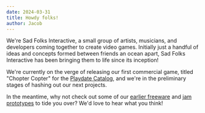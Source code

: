 ```yaml
---
date: 2024-03-31
title: Howdy folks!
author: Jacob
---
```


We're Sad Folks Interactive, a small group of artists, musicians, and developers coming together to create video games. Initially just a handful of ideas and concepts formed between friends an ocean apart, Sad Folks Interactive has been bringing them to life since its inception!

We're currently on the verge of releasing our first commercial game, titled "Chopter Copter" for the [Playdate Catalog](https://play.date/games/), and we're in the preliminary stages of hashing out our next projects.

In the meantime, why not check out some of our [earlier freeware](https://lagdotcom.itch.io/diggin-it) and [jam prototypes](https://lagdotcom.itch.io/poisoned-daggers) to tide you over? We'd love to hear what you think!

